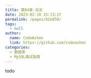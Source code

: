 ```yaml
---
title: 第04章-日志
date: 2023-02-10 15:13:17
permalink: /pages/b2e858/
tags: 
  - null
author: 
  name: CodeAshen
  link: https://github.com/codeashen
categories: 
  - 数据库
  - MySQL面试指南
---
```

todo